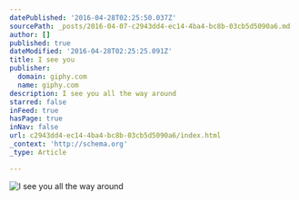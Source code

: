 ```yaml
---
datePublished: '2016-04-28T02:25:50.037Z'
sourcePath: _posts/2016-04-07-c2943dd4-ec14-4ba4-bc8b-03cb5d5090a6.md
author: []
published: true
dateModified: '2016-04-28T02:25:25.091Z'
title: I see you
publisher:
  domain: giphy.com
  name: giphy.com
description: I see you all the way around
starred: false
inFeed: true
hasPage: true
inNav: false
url: c2943dd4-ec14-4ba4-bc8b-03cb5d5090a6/index.html
_context: 'http://schema.org'
_type: Article

---
```

![I see you all the way around](https://s3-us-west-2.amazonaws.com/the-grid-img/p/ade07decc4e0aaa729de5583e8d83ac17ae8764b.gif)